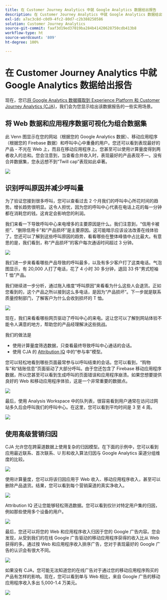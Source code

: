 ```yaml
---
title: 在 Customer Journey Analytics 中就 Google Analytics 数据给出报告
description: 在 Customer Journey Analytics 中就 Google Analytics 数据给出有价值的报告
exl-id: a7ac3c8d-c0d9-4fc2-80d7-c2b388250586
solution: Customer Journey Analytics
source-git-commit: faaf3d19ed37019ba284b41420628750cdb413b8
workflow-type: ht
source-wordcount: '809'
ht-degree: 100%

---
```


# 在 Customer Journey Analytics 中就 Google Analytics 数据给出报告

现在，您已[将 Google Analytics 数据摄取到 Experience Platform 和 Customer Journey Analytics (CJA)](/help/use-cases/ga-to-cja.md)，我们会为您显示给出该数据报告的一些实用场景。

## 将 Web 数据和应用程序数据可视化为组合数据集

此 Venn 图显示在您的网站（根据您的 Google Analytics 数据）、移动应用程序（根据您的 Firebase 数据）和呼叫中心中重叠的用户。您还可以看到表现最好的产品 - 不光在 Web 上，而且在移动应用程序上。您甚至可以使用计算量度得到两者收入的总和。您会注意到，当查看合并收入时，表现最好的产品表现不一。没有合并数据集，您永远想不到“Twill cap”表现如此卓著。

![](assets/combined-datasets.png)

## 识别呼叫原因并减少呼叫量

为了验证您接到很多呼叫，您可以查看过去 2 个月我们的呼叫中心所花时间的趋势。增长趋势很明显。这令人担忧，因为您的呼叫中心代表在电话上花的每一分钟都在消耗您的钱。这肯定会影响您的利润。

我们来看一下导致呼叫中心来电增多的主要原因是什么。我们注意到，“信用卡被拒”、“删除信用卡”和“产品损坏”是主要原因。这可能暗示应该设法改善在线体验了。您还可以了解到这些呼叫原因的趋势，看看哪些在整体峰值中占比最大。有意思的是，我们看到，称“产品损坏”的客户每次通话时间超过 3 分钟。

![](assets/call-volume.png)

我们进一步来看看哪些产品导致的呼叫最多，以及有多少客户打了这类电话。气泡图显示，有 20,000 人打了电话，花了 4 小时 30 多分钟，退回 33 件“男式短袖 T 恤”产品。

我们继续进一步分析，通过拖入维度“呼叫原因”来看看为什么这些人会退货。正如您看到的，这个产品之所以接到这么多电话，是因为“产品损坏”。下一步就是联系质量控制部门，了解客户为什么会收到损坏的 T 恤。

![](assets/call-reason.png)

现在，我们来看看哪些网页驱动了呼叫中心的来电。这让您可以了解到网站体验不能令人满意的地方，帮助您的产品经理解决这些挑战。

我们的做法是

* 使用计算量度筛选数据，只查看最终导致呼叫中心通话的会话。
* 使用 CJA 的 [Attribution IQ](https://experienceleague.adobe.com/docs/analytics-platform/using/cja-workspace/attribution/models.html?lang=zh-Hans#cja-workspace) 中的“参与率”模型。

您可以轻松地看到哪些页面最常参与以呼叫结束的会话。您可以看到，“购物车”和“结账信息”页面驱动了大部分呼叫。由于您还包含了 Firebase 移动应用程序数据，所以您甚至可以看到生成呼叫的页面错误和应用程序崩溃。如果您想要提供良好的 Web 和移动应用程序体验，这是一个非常重要的数据点。

![](assets/contributing-pages.png)

最后，使用 Analysis Workspace 中的队列表，很容易看到用户通常在访问过网站多久后会呼叫我们的呼叫中心。在这里，您可以看到平均时间是 3 至 4 周。

![](assets/cohort.png)

## 使用高级营销归因

CJA 允许您在跨渠道数据上使用复杂的归因模型。在下面的示例中，您可以看到应用最近联系、首次联系、U 形和收入算法归因与 Google Analytics 渠道分组维度的比较。

![](assets/mktg-attribution.png)

使用计算量度，您可以将该归因应用于 Web 收入、移动应用程序收入，甚至可以删除产品退货。结果，您可以看到每个营销渠道的真实净收入。

![](assets/calc-metric.png)

Attribution IQ 还让您能够轻松筛选数据。您可以看到仅针对特定用户集的归因，例如那些使用多个设备的用户。

![](assets/filter.png)

最后，您还可以将您的 Web 和应用程序收入归因于您的 Google 广告内容。您会发现，从受到我们的在线 Google 广告驱动的移动应用程序获得的收入比从 Web 获得的多。通过按 Web 和应用程序收入排序广告，您对于表现最好的 Google 广告的认识会有很大不同。

![](assets/google-ad.png)

如果没有 CJA，您可能无法知道您的在线广告对于通过您的移动应用程序购买的产品有怎样的影响。现在，您可以看到单与 Web 相比，来自 Google 广告的移动应用程序收入多出 5,000-1.4 万美元。

![](assets/google-ad2.png)
